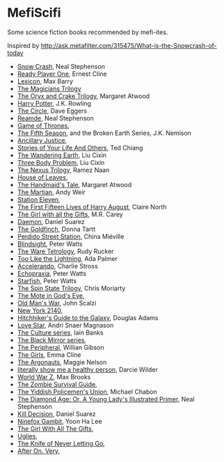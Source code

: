 # MefiScifi
Some science fiction books recommended by mefi-ites.

Inspired by http://ask.metafilter.com/315475/What-is-the-Snowcrash-of-today

- [Snow Crash](), Neal Stephenson
- [Ready Player One](https://www.amazon.com/product-reviews/030788743X), Ernest Cline
- [Lexicon](), Max Barry
- [The Magicians Trilogy]()
- [The Oryx and Crake Trilogy](), Margaret Atwood
- [Harry Potter](), J.K. Rowling
- [The Circle](), Dave Eggers
- [Reamde](), Neal Stephenson
- [Game of Thrones](), 
- [The Fifth Season](), and the Broken Earth Series, J.K. Nemison 
- [Ancillary Justice](), 
- [Stories of Your Life And Others](), Ted Chiang
- [The Wandering Earth](), Liu Cixin
- [Three Body Problem](), Liu Cixin
- [The Nexus Trilogy](), Ramez Naan
- [House of Leaves](), 
- [The Handmaid's Tale](), Margaret Atwood
- [The Martian](), Andy Weir
- [Station Eleven](),
- [The First Fifteen Lives of Harry August](), Claire North
- [The Girl with all the Gifts](), M.R. Carey
- [Daemon](), Daniel Suarez
- [The Goldfinch](), Donna Tartt
- [Perdido Street Station](), China Miéville
- [Blindsight](), Peter Watts
- [The Ware Tetrology](), Rudy Rucker
- [Too Like the Lightning](), Ada Palmer
- [Accelerando](), Charlie Stross
- [Echopraxia](), Peter Watts
- [Starfish](), Peter Watts
- [The Spin State Trilogy](), Chris Moriarty
- [The Mote in God's Eye](), 
- [Old Man's War](), John Scalzi
- [New York 2140](),
- [Hitchhiker's Guide to the Galaxy](), Douglas Adams
- [Love Star](), Andri Snaer Magnason
- [The Culture series](), Iain Banks
- [The Black Mirror series](),
- [The Peripheral](), Willian Gibson
- [The Girls](), Emma Cline
- [The Argonauts](), Maggie Nelson
- [literally show me a healthy person](), Darcie Wilder
- [World War Z](), Max Brooks
- [The Zombie Survival Guide](), 
- [The Yiddish Policemen's Union](), Michael Chabon
- [The Diamond Age: Or, A Young Lady's Illustrated Primer](), Neal Stephenson
- [Kill Decision](), Daniel Suarez
- [Ninefox Gambit](), Yoon Ha Lee
- [The Girl With All The Gifts](), 
- [Uglies](), 
- [The Knife of Never Letting Go](), 
- [After On. Very](),
